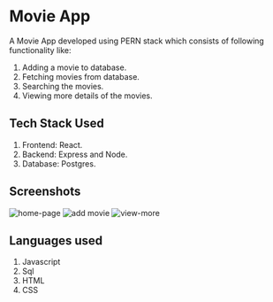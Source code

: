 # Movie App
A Movie App developed using PERN stack which consists of following functionality like:
1.  Adding a movie to database.
2.  Fetching movies from database.
3. 	Searching the movies.
4. 	Viewing more details of the movies.
## Tech Stack Used
1.  Frontend: React.
2.  Backend: Express and Node.
3.  Database: Postgres.
## Screenshots
![home-page](https://user-images.githubusercontent.com/93177495/139779162-82f3c72f-14aa-441f-b904-08e464a89dab.PNG)
![add movie](https://user-images.githubusercontent.com/93177495/139779180-c76fce0b-e474-4c68-80fc-fb24f58a2116.PNG)
![view-more](https://user-images.githubusercontent.com/93177495/139779188-2865d390-d604-43c9-9a03-1032c8a38ec9.PNG)
## Languages used
1.  Javascript
2.  Sql 
3.  HTML
4.  CSS